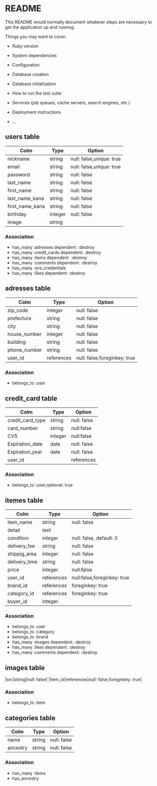 # README

This README would normally document whatever steps are necessary to get the
application up and running.

Things you may want to cover:

* Ruby version

* System dependencies

* Configuration

* Database creation

* Database initialization

* How to run the test suite

* Services (job queues, cache servers, search engines, etc.)

* Deployment instructions

* ...


## users table
|Colm|Type|Option|
|----|----|------|
|nickname|string|null: false,unique: true|
|email|string|null: false,unique: true|
|password|string|null: false|
|last_name|string|null: false|
|first_name|string|null: false|
|last_name_kana|string|null: false|
|first_name_kana|string|null: false|
|birthday|integer|null: false|
|image|string|  |

### Association
- has_many :adresses dependent: :destroy
- has_many :credit_cards dependent: :destroy
- has_many :items dependent: :destroy
- has_many :comments dependent: :destroy
- has_many :sns_credentials
- has_many :likes dependent: :destroy

## adresses table
|Colm|Type|Option|
|----|----|------|
|zip_code|integer|null: false|
|prefecture|string|null: false|
|city|string|null: false|
|house_number|integer|null: false|
|building|string|null: false|
|phone_number|string|null: false|
|user_id|references|null: false,foreginkey: true|

### Association
- belongs_to :user



## credit_card table
|Colm|Type|Option|
|----|----|------|
|credit_card_type|string|null: false|
|card_number|string|null:false|
|CVS|integer|null:false|
|Expiration_date|date|null: false|
|Expiration_year|date|null: false|
|user_id||references|null: false|foreginkey: true|

### Association
- belongs_to :user,optional: true



## itemes table
|Colm|Type|Option|
|----|----|------|
|item_name|string|null: false|
|detail|text|
|condition|integer|null: false, default: 0|
|delivery_fee|string|null: false|
|shippig_area|integer|null: false|
|delivery_time|string|null: false|
|price|integer|null:false|
|user_id|references|null:false,foreginkey: true|
|brand_id|references|foreginkey: true|
|category_id|references|foreginkey: true|
|buyer_id| integer| 
### Association
- belongs_to :user
- belongs_to :category
- belongs_to :brand
- has_many :images dependent: :destroy
- has_many :likes dependent: :destroy
- has_many :comments dependent: :destroy


## images table
|src|string|null: false|
|item_id|references|null: false,foreginkey: true|

### Association
- belongs_to :item



## categories table
|Colm|Type|Option|
|----|----|------|
|name|string|null: false|
|ancestry|string|null: false|

### Association
- has_many :items 
- has_ancestry

